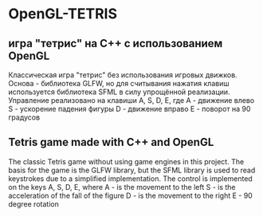 # OpenGL-TETRIS
игра "тетрис" на C++ с использованием OpenGL
-
Классическая игра "тетрис" без использования игровых движков. Основа - библиотека GLFW, но для считывания нажатия клавиш
используется библиотека SFML в силу упрощённой реализации. Управление реализовано на клавиши A, S, D, E, где
  A - движение влево
  S - ускорение падения фигуры
  D - движение вправо
  E - поворот на 90 градусов



Tetris game made with C++ and OpenGL
-
The classic Tetris game without using game engines in this project. The basis for the game is the GLFW library, but
the SFML library is used to read keystrokes due to a simplified implementation. The control is implemented on the keys A, S, D, E, where
  A - is the movement to the left
  S - is the acceleration of the fall of the figure
  D - is the movement to the right
  E - 90 degree rotation

